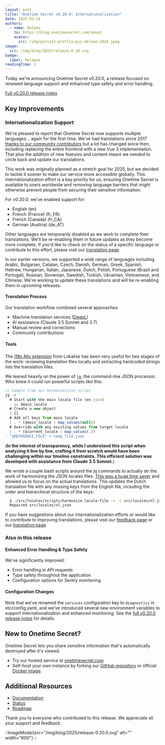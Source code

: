 ```yaml
---
layout: post
title: "Onetime Secret v0.20.0: Internationalization"
date: 2025-02-24
authors:
  - name: Delano
    to: https://blog.onetimesecret.com/about
    avatar:
      src: /img/portait-profile-pic-delano-2024.jpeg
image:
  src: /img/blog/2025/release-0.20.svg
badge:
  label: Release
readingTime: 1
---
```


Today we're announcing Onetime Secret v0.20.0, a release focused on renewed language support and enhanced type safety and error handling.

[Full v0.20.0 release notes](https://github.com/onetimesecret/onetimesecret/releases/tag/v0.20.0)


## Key Improvements

### Internationalization Support

We're pleased to report that Onetime Secret now supports multiple languages... again for the first time. We've had translations since 2017 [thanks to our community contributors](https://onetimesecret.com/translations) but a lot has changed since then, including replacing the entire frontend with a new Vue 3 implementation. That plus the addition of new features and content meant we needed to circle back and update our translations.

This work was originally planned as a stretch goal for 2025, but we decided to tackle it sooner to make our service more accessible globally. This internationalization effort is a key priority for us, ensuring Onetime Secret is available to users worldwide and removing language barriers that might otherwise prevent people from securing their sensitive information.

For v0.20.0, we've enabled support for:
- English (en)
- French (France) (fr_FR)
- French (Canada) (fr_CA)
- German (Austria) (de_AT)

Other languages are temporarily disabled as we work to complete their translations. We'll be re-enabling them in future updates as they become more complete. If you'd like to check on the status of a specific language or contribute to this effort, please visit our [translation page](https://onetimesecret.com/translations).

In our earlier versions, we supported a wide range of languages including Arabic, Bulgarian, Catalan, Czech, Danish, German, Greek, Spanish, Hebrew, Hungarian, Italian, Japanese, Dutch, Polish, Portuguese (Brazil and Portugal), Russian, Slovenian, Swedish, Turkish, Ukrainian, Vietnamese, and Chinese. We're working to update these translations and will be re-enabling them in upcoming releases.

#### Translation Process

Our translation workflow combined several approaches:
- Machine translation services ([DeepL](https://www.deepl.com/en/translator))
- AI assistance (Claude 3.5 Sonnet and 3.7)
- Manual review and corrections
- Community contributions

##### Tools

The [i18n Ally extension](https://github.com/lokalise/i18n-ally) from Lokalise has been very useful for two stages of the work: reviewing translation files locally and extracting hardcoded strings into the translation files.

We leaned heavily on the power of [`jq`](https://github.com/jqlang/jq), the command-line JSON processor. Who knew it could run powerful scripts like this:

```javascript
// Sample from our harmonization script
jq -r '
  # Start with the main locale file (en.json)
  . as $main_locale
  # Create a new object
  | {}
  # Add all keys from main locale
  | . * ($main_locale | map_values(null))
  # Override with any existing values from target locale
  | . * ($current_locale | map_values(.))
' "$REFERENCE_FILE" > temp_file.json
```

(__In the interest of transparency, while I understand this script when analyzing it line by line, crafting it from scratch would have been challenging within our timeline constraints. This efficient solution was developed with assistance from Claude 3.5 Sonnet.__)

We wrote a couple bash scripts around the jq commands to actually do the work of harmonizing the JSON locales files. [This was a huge time saver](https://github.com/onetimesecret/onetimesecret/blob/v0.20.0/src/locales/scripts/harmonize-locale-file) and allowed us to focus on the actual translations. This updates the Dutch translation file with any missing keys from the English file, including the order and hierarchical structure of the keys:

```bash
  $ ./src/locales/scripts/harmonize-locale-file -v -c src/locales/nl.json
  Repaired src/locales/nl.json
```

If you have suggestions about our internationalization efforts or would like to contribute to improving translations, please visit our [feedback page](https://onetimesecret.com/feedback) or our [translation page](https://onetimesecret.com/translations).

### Also in this release

#### Enhanced Error Handling & Type Safety

We've significantly improved:
- Error handling in API requests
- Type safety throughout the application
- Configuration options for Sentry monitoring

#### Configuration Changes

Note that we've renamed the `services` configuration key to `diagnostics` in etc/config.yaml, and we've introduced several new environment variables to support internationalization and enhanced monitoring. See the [full v0.20.0 release notes](https://github.com/onetimesecret/onetimesecret/releases/tag/v0.20.0) for details.


## New to Onetime Secret?

Onetime Secret lets you share sensitive information that's automatically destroyed after it's viewed.

- Try our hosted service at [onetimesecret.com](https://onetimesecret.com)
- Self-host your own instance by forking our [GitHub repository](https://github.com/onetimesecret/onetimesecret) or official [Docker image](https://hub.docker.com/r/onetimesecret/onetimesecret).

## Additional Resources
- [Documentation](https://docs.onetimesecret.com/docs/)
- [Status](https://status.onetimesecret.com/)
- [Roadmap](https://github.com/orgs/onetimesecret/projects/1)

Thank you to everyone who contributed to this release. We appreciate all your support and feedback.


::ImageModal{src="/img/blog/2025/release-0.20.0.svg" alt="" width="600"}
::
